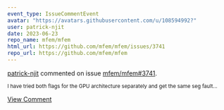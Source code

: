 ```yaml
---
event_type: IssueCommentEvent
avatar: "https://avatars.githubusercontent.com/u/108594992?"
user: patrick-njit
date: 2023-06-23
repo_name: mfem/mfem
html_url: https://github.com/mfem/mfem/issues/3741
repo_url: https://github.com/mfem/mfem
---
```


<a href='https://github.com/patrick-njit' target='_blank'>patrick-njit</a> commented on issue <a href='https://github.com/mfem/mfem/issues/3741' target='_blank'>mfem/mfem#3741</a>.

<small>I have tried both flags for the GPU architecture separately and get the same seg fault...</small>

<a href='https://github.com/mfem/mfem/issues/3741' target='_blank'>View Comment</a>